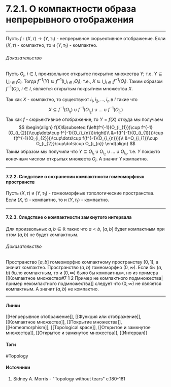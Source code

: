 # 7.2.1. О компактности образа непрерывного отображения
***
Пусть $f:(X,\tau)\to(Y,\tau_{1})$ - непрерывное сюрьективное отображение. Если $(X,\tau)$ - компактно, то и $(Y,\tau_{1})$ - компактно.
###### Доказательство
Пусть $O_{i}$, $i\in I$, произвольное открытое покрытие множества $Y$; т.е. $Y\subseteq\bigcup_{i\in I}O_{i}$. Тогда $f^{-1}(Y)\subseteq f^{-1}\left(\bigcup_{i\in I}O_{i}\right)$; т.е., $X\subseteq\bigcup_{i\in I}f^{-1}(O_{i})$. Таким образом $f^{-1}(O_{i})$, $i\in I$, является открытым покрытием множества $X$.

Так как $X$ - компактно, то существуют $i_{1},i_{2},\dots,i_{n}$ в $I$ такие что
$$
X\subseteq f^{-1}(O_{i_{1}})\cup f^{-1}(O_{i_{2}})\cup\dots\cup f^{-1}(O_{i_{n}})
$$
Так как $f$ - сюрьективное отображение, то $Y=f(X)$ откуда мы получаем
$$
\begin{align}
f(X)&\subseteq f\left(f^{-1}(O_{i_{1}})\cup f^{-1}(O_{i_{2}})\cup\dots\cup f^{-1}(O_{i_{n}})\right)\\
&=f(f^{-1}(O_{i_{1}}))\cup f(f^{-1}(O_{i_{2}}))\cup\dots\cup f(f^{-1}(O_{i_{n}}))\\
&=O_{i_{1}}\cup O_{i_{2}}\cup\dots\cup O_{i_{n}}
\end{align}
$$
Таким образом мы получили что $Y\subseteq O_{i_{1}}\cup O_{i_{2}}\cup\dots\cup O_{i_{n}}$, т.е. $Y$ покрыто конечным числом открытых множеств $O_{i}$. А значит $Y$ компактно.
***
#### 7.2.2. Следствие о сохранении компактности гомеоморфных пространств
Пусть $(X,\tau)$ и $(Y,\tau_{1})$ - гомеоморфные топологические пространства. Если $(X,\tau)$ - компактно, то и $(Y,\tau_{1})$ - компактно.
***
#### 7.2.3. Следствие о компактности замкнутого интервала
Для произвольных $a,b\in\mathbb{R}$ таких что $a<b$, $[a,b]$ будет компактным при этом $(a,b)$ не будет компактным.
###### Доказательство
Пространство $[a,b]$ гомеоморфно компактному пространству $[0,1]$, а значит компактно.
Пространство $(a,b)$ гомеоморфно $(0,\infty)$. Если бы $(a,b)$ было компактным, то и $(0,\infty)$ было бы компактным, но из примера [[Компактное множество#7 1 2 Пример не компактного подмножества|пример некомпактного подмножества]] следует что $(0,\infty)$ не является компактным. А значит $(a,b)$ не компактно.
***
#### Линки
 [[Непрерывное отображение]],
 [[Функция или отображение]],
 [[Компактное множество]],
 [[Покрытие множества]],
 [[Homeomorphism]],
 [[Topological space]],
 [[Открытое и замкнутое множества]],
 [[Открытое и замкнутое множества]],
 [[Интервал]]
#### Тэги
 #Topology 
#### Источники
1. Sidney A. Morris - "Topology without tears" c.180-181